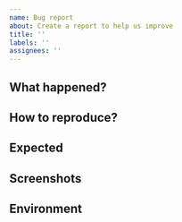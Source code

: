 ```yaml
---
name: Bug report
about: Create a report to help us improve
title: ''
labels: ''
assignees: ''
---
```


## What happened?

<!-- Please add a simple and clear description for what happened. -->

## How to reproduce?

<!-- Please add the steps to reproduce the bug. -->

## Expected

<!-- Please add a simple and clear description for what you expected to happen. -->

## Screenshots

<!-- Please add screenshots if we need. -->

## Environment

<!-- Please add some environment information if you this it's necessary -->